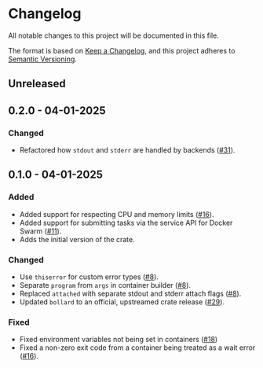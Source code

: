 # Changelog

All notable changes to this project will be documented in this file.

The format is based on [Keep a Changelog](https://keepachangelog.com/en/1.1.0/),
and this project adheres to [Semantic
Versioning](https://semver.org/spec/v2.0.0.html).

## Unreleased 

## 0.2.0 - 04-01-2025

### Changed

* Refactored how `stdout` and `stderr` are handled by backends
  ([#31](https://github.com/stjude-rust-labs/crankshaft/pull/31)).

## 0.1.0 - 04-01-2025

### Added

* Added support for respecting CPU and memory limits
  ([#16](https://github.com/stjude-rust-labs/crankshaft/pull/16)).
* Added support for submitting tasks via the service API for Docker Swarm
  ([#11](https://github.com/stjude-rust-labs/crankshaft/pull/11)).
* Adds the initial version of the crate.

### Changed

* Use `thiserror` for custom error types
  ([#8](https://github.com/stjude-rust-labs/crankshaft/pull/8)).
* Separate `program` from `args` in container builder
  ([#8](https://github.com/stjude-rust-labs/crankshaft/pull/8)).
* Replaced `attached` with separate stdout and stderr attach flags
  ([#8](https://github.com/stjude-rust-labs/crankshaft/pull/8)).
* Updated `bollard` to an official, upstreamed crate release
  ([#29](https://github.com/stjude-rust-labs/crankshaft/pull/29)).

### Fixed

* Fixed environment variables not being set in containers
  ([#18](https://github.com/stjude-rust-labs/crankshaft/pull/18))
* Fixed a non-zero exit code from a container being treated as a wait error
  ([#16](https://github.com/stjude-rust-labs/crankshaft/pull/16)).
